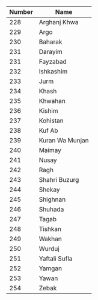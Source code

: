 Number|Name
------|----
228|Arghanj Khwa
229|Argo
230|Baharak
231|Darayim
231|Fayzabad
232|Ishkashim
233|Jurm
234|Khash
235|Khwahan
236|Kishim
237|Kohistan
238|Kuf Ab
239|Kuran Wa Munjan
240|Maimay
241|Nusay
242|Ragh
243|Shahri Buzurg
244|Shekay
245|Shighnan
246|Shuhada
247|Tagab
248|Tishkan
249|Wakhan
250|Wurduj
251|Yaftali Sufla
252|Yamgan
253|Yawan
254|Zebak
